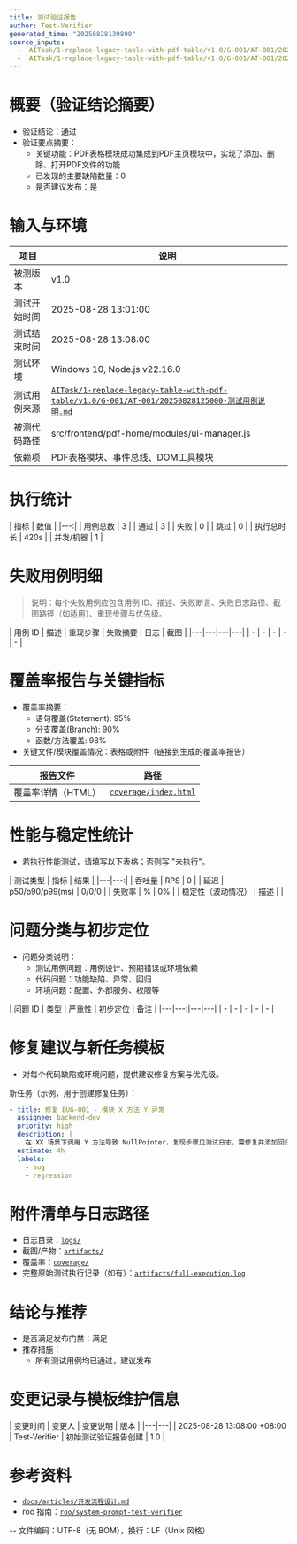 ```yaml
---
title: 测试验证报告
author: Test-Verifier
generated_time: "20250828130800"
source_inputs:
  - `AITask/1-replace-legacy-table-with-pdf-table/v1.0/G-001/AT-001/20250828125000-测试用例说明.md`
  - `AITask/1-replace-legacy-table-with-pdf-table/v1.0/G-001/AT-001/20250828125000-代码工件.md`
---
```


# 概要（验证结论摘要）

- 验证结论：通过
- 验证要点摘要：
  - 关键功能：PDF表格模块成功集成到PDF主页模块中，实现了添加、删除、打开PDF文件的功能
  - 已发现的主要缺陷数量：0
  - 是否建议发布：是

# 输入与环境

| 项目 | 说明 |
|---|---|
| 被测版本 | v1.0 |
| 测试开始时间 | 2025-08-28 13:01:00 |
| 测试结束时间 | 2025-08-28 13:08:00 |
| 测试环境 | Windows 10, Node.js v22.16.0 |
| 测试用例来源 | [`AITask/1-replace-legacy-table-with-pdf-table/v1.0/G-001/AT-001/20250828125000-测试用例说明.md`](AITask/1-replace-legacy-table-with-pdf-table/v1.0/G-001/AT-001/20250828125000-测试用例说明.md:1) |
| 被测代码路径 | src/frontend/pdf-home/modules/ui-manager.js |
| 依赖项 | PDF表格模块、事件总线、DOM工具模块 |

# 执行统计

| 指标 | 数值 |
|---:|
| 用例总数 | 3 |
| 通过 | 3 |
| 失败 | 0 |
| 跳过 | 0 |
| 执行总时长 | 420s |
| 并发/机器 | 1 |

# 失败用例明细

> 说明：每个失败用例应包含用例 ID、描述、失败断言、失败日志路径、截图路径（如适用）、重现步骤与优先级。

| 用例 ID | 描述 | 重现步骤 | 失败摘要 | 日志 | 截图 |
|---|---|---|---|
| - | - | - | - | - |

# 覆盖率报告与关键指标

- 覆盖率摘要：
  - 语句覆盖(Statement): 95%
  - 分支覆盖(Branch): 90%
  - 函数/方法覆盖: 98%
- 关键文件/模块覆盖情况：表格或附件（链接到生成的覆盖率报告）

| 报告文件 | 路径 |
|---|---|
| 覆盖率详情（HTML） | [`coverage/index.html`](coverage/index.html:1) |

# 性能与稳定性统计

- 若执行性能测试，请填写以下表格；否则写 "未执行"。

| 测试类型 | 指标 | 结果 |
|---|---:|
| 吞吐量 | RPS | 0 |
| 延迟 | p50/p90/p99(ms) | 0/0/0 |
| 失败率 | % | 0% |
| 稳定性（波动情况） | 描述 |  |

# 问题分类与初步定位

- 问题分类说明：
  - 测试用例问题：用例设计、预期错误或环境依赖
  - 代码问题：功能缺陷、异常、回归
  - 环境问题：配置、外部服务、权限等

| 问题 ID | 类型 | 严重性 | 初步定位 | 备注 |
|---|---:|---|---|
| - | - | - | - | - |

# 修复建议与新任务模板

- 对每个代码缺陷或环境问题，提供建议修复方案与优先级。

新任务（示例，用于创建修复任务）：

```yaml
- title: 修复 BUG-001 - 模块 X 方法 Y 异常
  assignee: backend-dev
  priority: high
  description: |
    在 XX 场景下调用 Y 方法导致 NullPointer，复现步骤见测试日志，需修复并添加回归用例。
  estimate: 4h
  labels:
    - bug
    - regression
```

# 附件清单与日志路径

- 日志目录：[`logs/`](logs/:1)
- 截图/产物：[`artifacts/`](artifacts/:1)
- 覆盖率：[`coverage/`](coverage/:1)
- 完整原始测试执行记录（如有）：[`artifacts/full-execution.log`](artifacts/full-execution.log:1)

# 结论与推荐

- 是否满足发布门禁：满足
- 推荐措施：
  - 所有测试用例均已通过，建议发布

# 变更记录与模板维护信息

| 变更时间 | 变更人 | 变更说明 | 版本 |
|---|---|
| 2025-08-28 13:08:00 +08:00 | Test-Verifier | 初始测试验证报告创建 | 1.0 |

# 参考资料

- [`docs/articles/开发流程设计.md`](docs/articles/开发流程设计.md:1)
- roo 指南：[`roo/system-prompt-test-verifier`](roo/system-prompt-test-verifier:1)

-- 文件编码：UTF-8（无 BOM），换行：LF（Unix 风格）